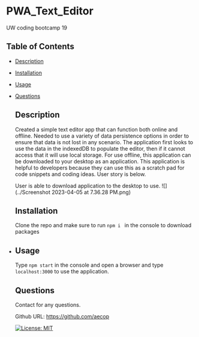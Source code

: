 # PWA_Text_Editor
UW coding bootcamp 19


## Table of Contents
- [Description](#description)

- [Installation](#installation)

- [Usage](#usage)

- [Questions](#questions)

  ## Description
  Created a simple text editor app that can function both online and offline. Needed to use a variety of data persistence options in order to ensure that data is not lost in any scenario. The application first looks to use the data in the indexedDB to populate the editor, then if it cannot access that it will use local storage. For use offline, this application can be downloaded to your desktop as an application. This application is helpful to developers because they can use this as a scratch pad for code snippets and coding ideas. User story is below.

  User is able to download application to the desktop to use. ![](../Screenshot 2023-04-05 at 7.36.28 PM.png)

  ## Installation
  Clone the repo and make sure to run ```npm i ``` in the console to download packages

- ## Usage
  Type ```npm start``` in the console and open a browser and type ```localhost:3000``` to use the application. 


  ## Questions

  Contact for any questions.

  Github URL: https://github.com/aecop


  [![License: MIT](https://img.shields.io/badge/License-MIT-blue.svg)](https://opensource.org/licenses/MIT)
